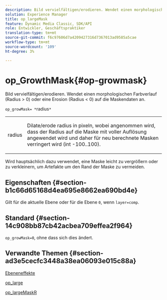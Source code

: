 ```yaml
---
description: Bild vervielfältigen/erodieren. Wendet einen morphologischen Farbverlauf (Radius > 0) oder eine Erosion (Radius < 0) auf die Maskendaten an.
solution: Experience Manager
title: op_largeMask
feature: Dynamic Media Classic, SDK/API
role: Entwickler, Geschäftspraktiker
translation-type: tm+mt
source-git-commit: f6c97606d7a4209427316d7367013ad9585a5cae
workflow-type: tm+mt
source-wordcount: '109'
ht-degree: 3%

---
```



# op_GrowthMask{#op-growmask}

Bild vervielfältigen/erodieren. Wendet einen morphologischen Farbverlauf (Radius > 0) oder eine Erosion (Radius &lt; 0) auf die Maskendaten an.

`op_growMask= *`radius`*`

<table id="simpletable_3BAA4523D29E447FA7A4C9009B3E8344"> 
 <tr class="strow"> 
  <td class="stentry"> <p><span class="varname"> radius</span> </p> </td> 
  <td class="stentry"> <p>Dilate/erode radius in pixeln, wobei angenommen wird, dass der Radius auf die Maske mit voller Auflösung angewendet wird und daher für neu berechnete Masken verringert wird (int -100..100). </p></td> 
 </tr> 
</table>

Wird hauptsächlich dazu verwendet, eine Maske leicht zu vergrößern oder zu verkleinern, um Artefakte um den Rand der Maske zu vermeiden.

## Eigenschaften {#section-b1c66d65168d4ea695e8662ea690bd4e}

Gilt für die aktuelle Ebene oder für die Ebene `0`, wenn `layer=comp`.

## Standard {#section-14c908bb87cb42acbea709effea2f964}

`op_growMask=0`, ohne dass sich dies ändert.

## Verwandte Themen {#section-ad3e5cecfc3448a38ea06093e015c88a}

[Ebeneneffekte](../../../../../is-api/http-ref/image-serving-api-ref/c-http-protocol-reference/c-syntax-and-features/r-layer-effects.md#reference-82a6b5311b3d4471ad2799adb3b2201c)

[op_large](../../../../../is-api/http-ref/image-serving-api-ref/c-http-protocol-reference/c-command-reference/r-op-grow.md#reference-f95f3291c78c42b9a34b1b7e177e739a)

[op_largeMaskR](../../../../../is-api/http-ref/image-serving-api-ref/c-http-protocol-reference/c-command-reference/r-op-growmaskr.md#reference-8092864159ae43c490821b9590d7709a)
